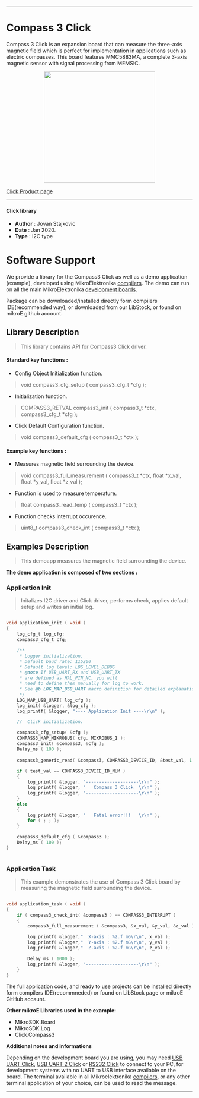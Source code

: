 
---
# Compass 3 Click

Compass 3 Click is an expansion board that can measure the three-axis magnetic field which is perfect for implementation in applications such as electric compasses. This board features MMC5883MA, a complete 3-axis magnetic sensor with signal processing from MEMSIC.

<p align="center">
  <img src="https://download.mikroe.com/images/click_for_ide/compass3_click.png" height=300px>
</p>

[Click Product page](https://www.mikroe.com/compass-3-click)

---


#### Click library 

- **Author**        : Jovan Stajkovic
- **Date**          : Jan 2020.
- **Type**          : I2C type


# Software Support

We provide a library for the Compass3 Click 
as well as a demo application (example), developed using MikroElektronika 
[compilers](https://shop.mikroe.com/compilers). 
The demo can run on all the main MikroElektronika [development boards](https://shop.mikroe.com/development-boards).

Package can be downloaded/installed directly form compilers IDE(recommended way), or downloaded from our LibStock, or found on mikroE github account. 

## Library Description

> This library contains API for Compass3 Click driver.

#### Standard key functions :

- Config Object Initialization function.
> void compass3_cfg_setup ( compass3_cfg_t *cfg ); 
 
- Initialization function.
> COMPASS3_RETVAL compass3_init ( compass3_t *ctx, compass3_cfg_t *cfg );

- Click Default Configuration function.
> void compass3_default_cfg ( compass3_t *ctx );


#### Example key functions :

- Measures magnetic field surrounding the device.
> void compass3_full_measurement ( compass3_t *ctx, float *x_val, float *y_val, float *z_val );
 
- Function is used to measure temperature.
> float compass3_read_temp ( compass3_t *ctx );

- Function checks interrupt occurence.
> uint8_t compass3_check_int ( compass3_t *ctx );

## Examples Description

> 
> This demoapp measures the magnetic field surrounding the device.
> 

**The demo application is composed of two sections :**

### Application Init 

>
> Initalizes I2C driver and Click driver, performs check, applies default 
> setup and writes an initial log.
> 

```c

void application_init ( void )
{
    log_cfg_t log_cfg;
    compass3_cfg_t cfg;

    /** 
     * Logger initialization.
     * Default baud rate: 115200
     * Default log level: LOG_LEVEL_DEBUG
     * @note If USB_UART_RX and USB_UART_TX 
     * are defined as HAL_PIN_NC, you will 
     * need to define them manually for log to work. 
     * See @b LOG_MAP_USB_UART macro definition for detailed explanation.
     */
    LOG_MAP_USB_UART( log_cfg );
    log_init( &logger, &log_cfg );
    log_printf( &logger, "---- Application Init ----\r\n" );

    //  Click initialization.

    compass3_cfg_setup( &cfg );
    COMPASS3_MAP_MIKROBUS( cfg, MIKROBUS_1 );
    compass3_init( &compass3, &cfg );
    Delay_ms ( 100 );
    
    compass3_generic_read( &compass3, COMPASS3_DEVICE_ID, &test_val, 1 );

    if ( test_val == COMPASS3_DEVICE_ID_NUM )
    {
        log_printf( &logger, "--------------------\r\n" );
        log_printf( &logger, "   Compass 3 Click  \r\n" );
        log_printf( &logger, "--------------------\r\n" );
    }
    else
    {
        log_printf( &logger, "   Fatal error!!!   \r\n" );
        for ( ; ; );
    }

    compass3_default_cfg ( &compass3 );
    Delay_ms ( 100 );
}
  
```

### Application Task

>
> This example demonstrates the use of 
> Compass 3 Click board by measuring the magnetic field surrounding the device.
> 

```c

void application_task ( void )
{
    if ( compass3_check_int( &compass3 ) == COMPASS3_INTERRUPT )
    {
        compass3_full_measurement ( &compass3, &x_val, &y_val, &z_val );

        log_printf( &logger,"  X-axis : %2.f mG\r\n", x_val );
        log_printf( &logger,"  Y-axis : %2.f mG\r\n", y_val );
        log_printf( &logger,"  Z-axis : %2.f mG\r\n", z_val );

        Delay_ms ( 1000 );
        log_printf( &logger, "--------------------\r\n" );
    }
}

```

The full application code, and ready to use projects can be  installed directly form compilers IDE(recommneded) or found on LibStock page or mikroE GitHub accaunt.

**Other mikroE Libraries used in the example:** 

- MikroSDK.Board
- MikroSDK.Log
- Click.Compass3

**Additional notes and informations**

Depending on the development board you are using, you may need 
[USB UART Click](https://shop.mikroe.com/usb-uart-click), 
[USB UART 2 Click](https://shop.mikroe.com/usb-uart-2-click) or 
[RS232 Click](https://shop.mikroe.com/rs232-click) to connect to your PC, for 
development systems with no UART to USB interface available on the board. The 
terminal available in all Mikroelektronika 
[compilers](https://shop.mikroe.com/compilers), or any other terminal application 
of your choice, can be used to read the message.



---
